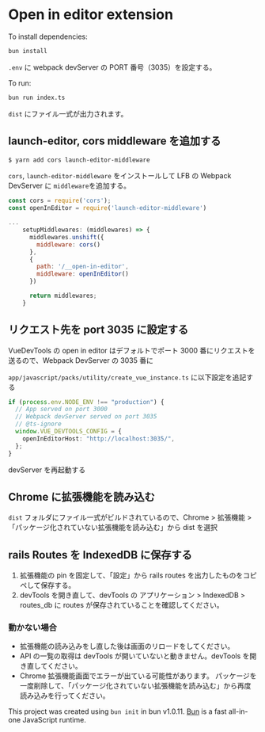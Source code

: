 # Open in editor extension

To install dependencies:

```bash
bun install
```

`.env` に webpack devServer の PORT 番号（3035）を設定する。

To run:

```bash
bun run index.ts
```

`dist` にファイル一式が出力されます。

## launch-editor, cors middleware を追加する

```sh
$ yarn add cors launch-editor-middleware
```

`cors`, `launch-editor-middleware` をインストールして LFB の Webpack DevServer に `middleware`を追加する。

```js
const cors = require('cors');
const openInEditor = require('launch-editor-middleware')

...
    setupMiddlewares: (middlewares) => {
      middlewares.unshift({
        middleware: cors()
      },
      {
        path: '/__open-in-editor',
        middleware: openInEditor()
      })

      return middlewares;
    }
```

## リクエスト先を port 3035 に設定する

VueDevTools の open in editor はデフォルトでポート 3000 番にリクエストを送るので、Webpack DevServer の 3035 番に

`app/javascript/packs/utility/create_vue_instance.ts` に以下設定を追記する

```ts
if (process.env.NODE_ENV !== "production") {
  // App served on port 3000
  // Webpack devServer served on port 3035
  // @ts-ignore
  window.VUE_DEVTOOLS_CONFIG = {
    openInEditorHost: "http://localhost:3035/",
  };
}
```

devServer を再起動する

## Chrome に拡張機能を読み込む

`dist` フォルダにファイル一式がビルドされているので、Chrome > 拡張機能 > 「パッケージ化されていない拡張機能を読み込む」から dist を選択

## rails Routes を IndexedDB に保存する

1. 拡張機能の pin を固定して、「設定」から rails routes を出力したものをコピペして保存する。
2. devTools を開き直して、devTools の アプリケーション > IndexedDB > routes_db に routes が保存されていることを確認してください。

### 動かない場合

- 拡張機能の読み込みをし直した後は画面のリロードをしてください。
- API の一覧の取得は devTools が開いていないと動きません。devTools を開き直してください。
- Chrome 拡張機能画面でエラーが出ている可能性があります。
  パッケージを一度削除して、「パッケージ化されていない拡張機能を読み込む」から再度読み込みを行ってください。

This project was created using `bun init` in bun v1.0.11. [Bun](https://bun.sh) is a fast all-in-one JavaScript runtime.
